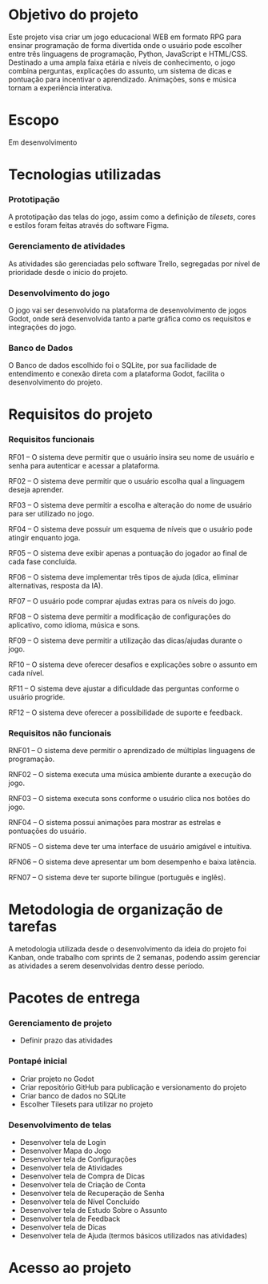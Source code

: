 # Objetivo do projeto
Este projeto visa criar um jogo educacional WEB em formato RPG para ensinar programação de forma divertida onde o usuário pode escolher entre três linguagens de programação, Python, JavaScript e HTML/CSS. Destinado a uma ampla faixa etária e níveis de conhecimento, o jogo combina perguntas, explicações do assunto, um sistema de dicas e pontuação para incentivar o aprendizado. Animações, sons e música tornam a experiência interativa.

# Escopo
Em desenvolvimento

# Tecnologias utilizadas
### Prototipação
A prototipação das telas do jogo, assim como a definição de *tilesets*, cores e estilos foram feitas através do software Figma.
### Gerenciamento de atividades
As atividades são gerenciadas pelo software Trello, segregadas por nível de prioridade desde o inicio do projeto.
### Desenvolvimento do jogo
O jogo vai ser desenvolvido na plataforma de desenvolvimento de jogos Godot, onde será desenvolvida tanto a parte gráfica como os requisitos e integrações do jogo.
### Banco de Dados
O Banco de dados escolhido foi o SQLite, por sua facilidade de entendimento e conexão direta com a plataforma Godot, facilita o desenvolvimento do projeto.

# Requisitos do projeto
### Requisitos funcionais
RF01 – O sistema deve permitir que o usuário insira seu nome de usuário e senha para autenticar e acessar a plataforma.

RF02 – O sistema deve permitir que o usuário escolha qual a linguagem deseja aprender.

RF03 – O sistema deve permitir a escolha e alteração do nome de usuário para ser utilizado no jogo.

RF04 – O sistema deve possuir um esquema de níveis que o usuário pode atingir enquanto joga.

RF05 – O sistema deve exibir apenas a pontuação do jogador ao final de cada fase concluída.

RF06 – O sistema deve implementar três tipos de ajuda (dica, eliminar alternativas, resposta da IA).

RF07 – O usuário pode comprar ajudas extras para os níveis do jogo.

RF08 – O sistema deve permitir a modificação de configurações do aplicativo, como idioma, música e sons.

RF09 – O sistema deve permitir a utilização das dicas/ajudas durante o jogo.

RF10 – O sistema deve oferecer desafios e explicações sobre o assunto em cada nível. 

RF11 – O sistema deve ajustar a dificuldade das perguntas conforme o usuário progride.

RF12 – O sistema deve oferecer a possibilidade de suporte e feedback.

### Requisitos não funcionais
RNF01 – O sistema deve permitir o aprendizado de múltiplas linguagens de programação.

RNF02 – O sistema executa uma música ambiente durante a execução do jogo.

RNF03 – O sistema executa sons conforme o usuário clica nos botões do jogo.

RNF04 – O sistema possui animações para mostrar as estrelas e pontuações do usuário.

RFN05 – O sistema deve ter uma interface de usuário amigável e intuitiva.

RFN06 – O sistema deve apresentar um bom desempenho e baixa latência.

RFN07 – O sistema deve ter suporte bilíngue (português e inglês).

# Metodologia de organização de tarefas
A metodologia utilizada desde o desenvolvimento da ideia do projeto foi Kanban, onde trabalho com sprints de 2 semanas, podendo assim gerenciar as atividades a serem desenvolvidas dentro desse período. 

# Pacotes de entrega
### Gerenciamento de projeto
- Definir prazo das atividades

### Pontapé inicial
- Criar projeto no Godot
- Criar repositório GitHub para publicação e versionamento do projeto
- Criar banco de dados no SQLite
- Escolher Tilesets para utilizar no projeto

### Desenvolvimento de telas
- Desenvolver tela de Login
- Desenvolver Mapa do Jogo
- Desenvolver tela de Configurações
- Desenvolver tela de Atividades
- Desenvolver tela de Compra de Dicas
- Desenvolver tela de Criação de Conta
- Desenvolver tela de Recuperação de Senha
- Desenvolver tela de Nível Concluído
- Desenvolver tela de Estudo Sobre o Assunto
- Desenvolver tela de Feedback
- Desenvolver tela de Dicas
- Desenvolver tela de Ajuda (termos básicos utilizados nas atividades)

# Acesso ao projeto
